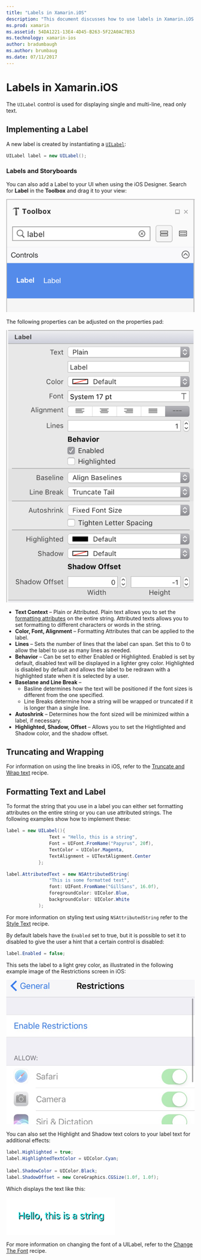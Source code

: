 ```yaml
---
title: "Labels in Xamarin.iOS"
description: "This document discusses how to use labels in Xamarin.iOS. It describes how to create labels programmatically and with the iOS Designer."
ms.prod: xamarin
ms.assetid: 54DA1221-13E4-4D45-B263-5F22A0AC7B53
ms.technology: xamarin-ios
author: bradumbaugh
ms.author: brumbaug
ms.date: 07/11/2017
---
```


# Labels in Xamarin.iOS

The `UILabel` control is used for displaying single and multi-line, read only text. 

## Implementing a Label

A new label is created by instantiating a [`UILabel`](https://developer.xamarin.com/api/type/UIKit.UILabel/):

```csharp
UILabel label = new UILabel();
```

### Labels and Storyboards

You can also add a Label to your UI when using the iOS Designer. Search for **Label** in the **Toolbox** and drag it to your view:

![Label in toolbox](labels-images/image3.png)

The following properties can be adjusted on the properties pad:

![Label property panel](labels-images/image2.png)

- **Text Context** – Plain or Attributed. Plain text allows you to set the [formatting attributes](#Formatting_Text_and_Label) on the entire string. Attributed texts allows you to set formatting to different characters or words in the string.
- **Color, Font, Alignment** – Formatting Attributes that can be applied to the label.
- **Lines** – Sets the number of lines that the label can span. Set this to 0 to allow the label to use as many lines as needed.
- **Behavior** – Can be set to either Enabled or Highlighted. Enabled is set by default, disabled text will be displayed in a lighter grey color. Highlighted is disabled by default and allows the label to be redrawn with a highlighted state when it is selected by a user.
- **Baselane and Line Break** – 
    - Basline determines how the text will be positioned if the font sizes is different from the one specified.
    - Line Breaks determine how a string will be wrapped or truncated if it is longer than a single line.
- **Autoshrink** – Determines how the font sized will be minimized within a label, if necessary.
- **Highlighted, Shadow, Offset** – Allows you to set the Hightlighted and Shadow color, and the shadow offset.

## Truncating and Wrapping

For information on using the line breaks in iOS, refer to the [Truncate and Wrap text](https://github.com/xamarin/recipes/tree/master/Recipes/ios/standard_controls/labels/uilabel-truncate-wrap-text) recipe.

<a name="Formatting_Text_and_Label"/>

## Formatting Text and Label

To format the string that you use in a label you can either set formatting attributes on the entire string or you can use attributed strings. The following examples show how to implement these:

```csharp
label = new UILabel(){
                Text = "Hello, this is a string",
                Font = UIFont.FromName("Papyrus", 20f),
                TextColor = UIColor.Magenta,
                TextAlignment = UITextAlignment.Center
            };
```

```csharp
label.AttributedText = new NSAttributedString(
                "This is some formatted text",
                font: UIFont.FromName("GillSans", 16.0f),
                foregroundColor: UIColor.Blue,
                backgroundColor: UIColor.White
            );
```

For more information on styling text using `NSAttributedString` refer to the [Style Text](https://github.com/xamarin/recipes/tree/master/Recipes/ios/standard_controls/text_field/style_text) recipe.

By default labels have the `Enabled` set to true, but it is possible to set it to disabled to give the user a hint that a certain control is disabled:

```csharp
label.Enabled = false;
```

This sets the label to a light grey color, as illustrated in the following example image of the Restrictions screen in iOS:

![Disabled button in iOS](labels-images/image1.png)

You can also set the Highlight and Shadow text colors to your label text for additional effects:

```csharp
label.Highlighted = true;
label.HighlightedTextColor = UIColor.Cyan;

label.ShadowColor = UIColor.Black;
label.ShadowOffset = new CoreGraphics.CGSize(1.0f, 1.0f);
```

Which displays the text like this:

![Highlight and Shadow set on text](labels-images/image4.png)

For more information on changing the font of a UILabel, refer to the [Change The Font](https://github.com/xamarin/recipes/tree/master/Recipes/ios/standard_controls/labels/change_the_font) recipe.





